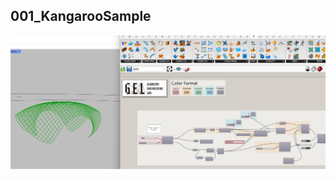 
## 001_KangarooSample
![image](https://github.com/yishizu/GEL_GH_Archive/blob/main/001_Kangaroo/001.jpg)
